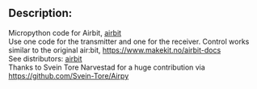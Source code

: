 

## Description:
Micropython code for Airbit, <a href="https://www.airbit.no">airbit</a><br>
Use one code for the transmitter and one for the receiver. Control works similar to the original air:bit, https://www.makekit.no/airbit-docs <br>
See distributors:  <a href="https://www.makekit.no/findreseller">airbit</a><br>
Thanks to Svein Tore Narvestad for a huge contribution via https://github.com/Svein-Tore/Airpy
